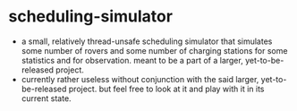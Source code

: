 # scheduling-simulator
* a small, relatively thread-unsafe scheduling simulator that simulates some number of rovers and some number of charging stations for some statistics and for observation. meant to be a part of a larger, yet-to-be-released project.
* currently rather useless without conjunction with the said larger, yet-to-be-released project. but feel free to look at it and play with it in its current state.
